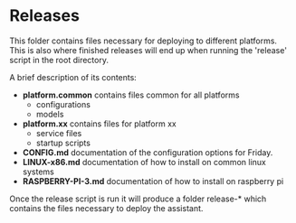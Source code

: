 # Releases

This folder contains files necessary for deploying to different platforms. This is also where finished releases will end up when running the 'release' script in the root directory.


A brief description of its contents:

- **platform.common** contains files common for all platforms
  - configurations
  - models
- **platform.xx** contains files for platform xx
  - service files
  - startup scripts
- **CONFIG.md** documentation of the configuration options for Friday.
- **LINUX-x86.md** documentation of how to install on common linux systems
- **RASPBERRY-PI-3.md** documentation of how to install on raspberry pi 


Once the release script is run it will produce a folder release-\* which contains the files necessary to deploy the assistant. 

